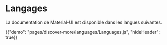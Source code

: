 # Langages

<p class="description">La documentation de Material-UI est disponible dans les langues suivantes.</p>

{{"demo": "pages/discover-more/languages/Languages.js", "hideHeader": true}}